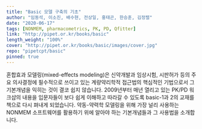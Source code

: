 ```yaml
---
title: "Basic 모델 구축의 기초"
author: "임동석, 이소진, 배수현, 전상일, 홍태곤, 한승훈, 김정렬"
date: "2020-06-17"
tags: [NONMEM, pharmacometrics, PK, PD, Qfitter]
link: "http://pipet.or.kr/books/basic"
length_weight: "100%"
cover: "http://pipet.or.kr/books/basic/images/cover.jpg"
repo: "pipetcpt/basic"
pinned: true
---
```


혼합효과 모델링(mixed-effects modeling)은 신약개발과 임상시험, 시판허가 등의 주요 의사결정에 필수적으로 쓰이고 있는 계량약리학적 접근법의 핵심적인 기법으로서 그 기본개념을 익히는 것이 결코 쉽지 않습니다. 2009년부터 매년 열리고 있는 PK/PD 워크샵의 내용을 입문자들이 보다 쉽게 이해하고 따라갈 수 있도록 basic-1과 2의 교재를 책으로 다시 펴내게 되었습니다. 약동-약력학 모델링을 위해 가장 널리 사용하는 NONMEM 소프트웨어를 활용하기 위에 알아야 하는 기본개념들과 그 사용법을 소개합니다.

